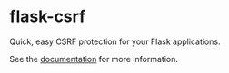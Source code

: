 flask-csrf
==========

Quick, easy CSRF protection for your Flask applications.

See the [documentation](http://sjl.bitbucket.org/flask-csrf/) for more information.
